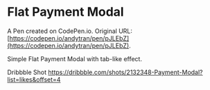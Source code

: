 # Flat Payment Modal

A Pen created on CodePen.io. Original URL: [https://codepen.io/andytran/pen/pJLEbZ](https://codepen.io/andytran/pen/pJLEbZ).

Simple Flat Payment Modal with tab-like effect.

Dribbble Shot
https://dribbble.com/shots/2132348-Payment-Modal?list=likes&offset=4
